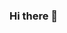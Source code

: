 ### Hi there 👋

<!--
**makiharu14/makiharu14** is a ✨ _special_ ✨ repository because its `README.md` (this file) appears on your GitHub profile.

Here are some ideas to get you started:

- 🔭 I’m currently working on ...nada
- 🌱 I’m currently learning ...artes
- 👯 I’m looking to collaborate on ...nada
- 🤔 I’m looking for help with ...terapeuta
- 💬 Ask me about ...anime
- 📫 How to reach me: ...mandando mensagem
- 😄 Pronouns: ...ela/ele
- ⚡ Fun fact: ...tanho 1,80
-->
